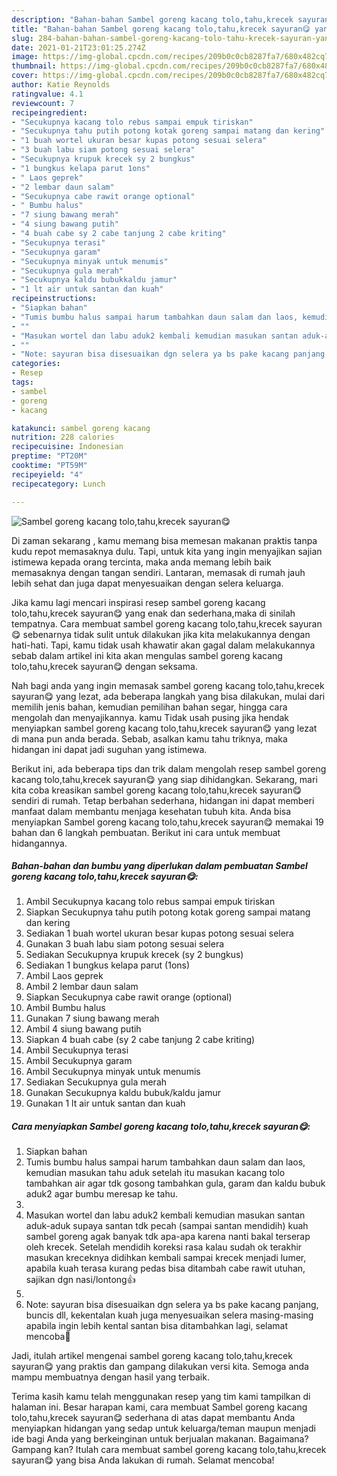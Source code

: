 ```yaml
---
description: "Bahan-bahan Sambel goreng kacang tolo,tahu,krecek sayuran😋 yang enak Untuk Jualan"
title: "Bahan-bahan Sambel goreng kacang tolo,tahu,krecek sayuran😋 yang enak Untuk Jualan"
slug: 284-bahan-bahan-sambel-goreng-kacang-tolo-tahu-krecek-sayuran-yang-enak-untuk-jualan
date: 2021-01-21T23:01:25.274Z
image: https://img-global.cpcdn.com/recipes/209b0c0cb8287fa7/680x482cq70/sambel-goreng-kacang-tolotahukrecek-sayuran😋-foto-resep-utama.jpg
thumbnail: https://img-global.cpcdn.com/recipes/209b0c0cb8287fa7/680x482cq70/sambel-goreng-kacang-tolotahukrecek-sayuran😋-foto-resep-utama.jpg
cover: https://img-global.cpcdn.com/recipes/209b0c0cb8287fa7/680x482cq70/sambel-goreng-kacang-tolotahukrecek-sayuran😋-foto-resep-utama.jpg
author: Katie Reynolds
ratingvalue: 4.1
reviewcount: 7
recipeingredient:
- "Secukupnya kacang tolo rebus sampai empuk tiriskan"
- "Secukupnya tahu putih potong kotak goreng sampai matang dan kering"
- "1 buah wortel ukuran besar kupas potong sesuai selera"
- "3 buah labu siam potong sesuai selera"
- "Secukupnya krupuk krecek sy 2 bungkus"
- "1 bungkus kelapa parut 1ons"
- " Laos geprek"
- "2 lembar daun salam"
- "Secukupnya cabe rawit orange optional"
- " Bumbu halus"
- "7 siung bawang merah"
- "4 siung bawang putih"
- "4 buah cabe sy 2 cabe tanjung 2 cabe kriting"
- "Secukupnya terasi"
- "Secukupnya garam"
- "Secukupnya minyak untuk menumis"
- "Secukupnya gula merah"
- "Secukupnya kaldu bubukkaldu jamur"
- "1 lt air untuk santan dan kuah"
recipeinstructions:
- "Siapkan bahan"
- "Tumis bumbu halus sampai harum tambahkan daun salam dan laos, kemudian masukan tahu aduk setelah itu masukan kacang tolo tambahkan air agar tdk gosong tambahkan gula, garam dan kaldu bubuk aduk2 agar bumbu meresap ke tahu."
- ""
- "Masukan wortel dan labu aduk2 kembali kemudian masukan santan aduk-aduk supaya santan tdk pecah (sampai santan mendidih) kuah sambel goreng agak banyak tdk apa-apa karena nanti bakal terserap oleh krecek. Setelah mendidih koreksi rasa kalau sudah ok terakhir masukan kreceknya didihkan kembali sampai krecek menjadi lumer, apabila kuah terasa kurang pedas bisa ditambah cabe rawit utuhan, sajikan dgn nasi/lontong👍"
- ""
- "Note: sayuran bisa disesuaikan dgn selera ya bs pake kacang panjang, buncis dll, kekentalan kuah juga menyesuaikan selera masing-masing apabila ingin lebih kental santan bisa ditambahkan lagi, selamat mencoba🙏"
categories:
- Resep
tags:
- sambel
- goreng
- kacang

katakunci: sambel goreng kacang 
nutrition: 228 calories
recipecuisine: Indonesian
preptime: "PT20M"
cooktime: "PT59M"
recipeyield: "4"
recipecategory: Lunch

---
```



![Sambel goreng kacang tolo,tahu,krecek sayuran😋](https://img-global.cpcdn.com/recipes/209b0c0cb8287fa7/680x482cq70/sambel-goreng-kacang-tolotahukrecek-sayuran😋-foto-resep-utama.jpg)

Di zaman  sekarang , kamu memang bisa memesan makanan praktis tanpa kudu repot memasaknya dulu. Tapi, untuk kita yang ingin menyajikan sajian istimewa kepada orang tercinta, maka anda memang lebih baik memasaknya dengan tangan sendiri. Lantaran, memasak di rumah jauh lebih sehat dan juga dapat menyesuaikan dengan selera keluarga.

Jika kamu lagi mencari inspirasi resep sambel goreng kacang tolo,tahu,krecek sayuran😋 yang enak dan sederhana,maka di sinilah tempatnya. Cara membuat sambel goreng kacang tolo,tahu,krecek sayuran😋  sebenarnya tidak sulit untuk dilakukan jika kita melakukannya dengan hati-hati. Tapi, kamu tidak usah khawatir akan gagal dalam melakukannya 
sebab dalam artikel ini kita akan mengulas sambel goreng kacang tolo,tahu,krecek sayuran😋 dengan seksama.  



Nah bagi anda yang ingin memasak sambel goreng kacang tolo,tahu,krecek sayuran😋 yang lezat, ada beberapa langkah yang bisa dilakukan, mulai dari memilih jenis bahan, kemudian pemilihan bahan segar, hingga cara mengolah dan menyajikannya. kamu Tidak usah pusing jika hendak menyiapkan sambel goreng kacang tolo,tahu,krecek sayuran😋 yang lezat di mana pun anda berada. Sebab, asalkan kamu  tahu triknya, maka hidangan ini dapat jadi suguhan yang istimewa.

Berikut ini, ada beberapa tips dan trik dalam mengolah resep sambel goreng kacang tolo,tahu,krecek sayuran😋 yang siap dihidangkan. Sekarang, mari kita coba kreasikan sambel goreng kacang tolo,tahu,krecek sayuran😋 sendiri di rumah. Tetap berbahan sederhana, hidangan ini dapat memberi manfaat dalam membantu menjaga kesehatan tubuh kita. Anda bisa menyiapkan Sambel goreng kacang tolo,tahu,krecek sayuran😋 memakai 19 bahan dan 6 langkah pembuatan. Berikut ini cara untuk membuat hidangannya.

<!--inarticleads1-->

##### Bahan-bahan dan bumbu yang diperlukan dalam pembuatan Sambel goreng kacang tolo,tahu,krecek sayuran😋:

1. Ambil Secukupnya kacang tolo rebus sampai empuk tiriskan
1. Siapkan Secukupnya tahu putih potong kotak goreng sampai matang dan kering
1. Sediakan 1 buah wortel ukuran besar kupas potong sesuai selera
1. Gunakan 3 buah labu siam potong sesuai selera
1. Sediakan Secukupnya krupuk krecek (sy 2 bungkus)
1. Sediakan 1 bungkus kelapa parut (1ons)
1. Ambil  Laos geprek
1. Ambil 2 lembar daun salam
1. Siapkan Secukupnya cabe rawit orange (optional)
1. Ambil  Bumbu halus
1. Gunakan 7 siung bawang merah
1. Ambil 4 siung bawang putih
1. Siapkan 4 buah cabe (sy 2 cabe tanjung 2 cabe kriting)
1. Ambil Secukupnya terasi
1. Ambil Secukupnya garam
1. Ambil Secukupnya minyak untuk menumis
1. Sediakan Secukupnya gula merah
1. Gunakan Secukupnya kaldu bubuk/kaldu jamur
1. Gunakan 1 lt air untuk santan dan kuah




<!--inarticleads2-->

##### Cara menyiapkan Sambel goreng kacang tolo,tahu,krecek sayuran😋:

1. Siapkan bahan
1. Tumis bumbu halus sampai harum tambahkan daun salam dan laos, kemudian masukan tahu aduk setelah itu masukan kacang tolo tambahkan air agar tdk gosong tambahkan gula, garam dan kaldu bubuk aduk2 agar bumbu meresap ke tahu.
1. 
1. Masukan wortel dan labu aduk2 kembali kemudian masukan santan aduk-aduk supaya santan tdk pecah (sampai santan mendidih) kuah sambel goreng agak banyak tdk apa-apa karena nanti bakal terserap oleh krecek. Setelah mendidih koreksi rasa kalau sudah ok terakhir masukan kreceknya didihkan kembali sampai krecek menjadi lumer, apabila kuah terasa kurang pedas bisa ditambah cabe rawit utuhan, sajikan dgn nasi/lontong👍
1. 
1. Note: sayuran bisa disesuaikan dgn selera ya bs pake kacang panjang, buncis dll, kekentalan kuah juga menyesuaikan selera masing-masing apabila ingin lebih kental santan bisa ditambahkan lagi, selamat mencoba🙏




Jadi, itulah artikel mengenai  sambel goreng kacang tolo,tahu,krecek sayuran😋  yang praktis dan gampang dilakukan versi kita. Semoga anda mampu membuatnya dengan hasil yang terbaik. 

Terima kasih kamu telah menggunakan resep yang tim kami tampilkan di halaman ini. Besar harapan kami, cara membuat  Sambel goreng kacang tolo,tahu,krecek sayuran😋 sederhana di atas dapat membantu Anda menyiapkan hidangan yang sedap untuk keluarga/teman maupun menjadi ide bagi Anda yang berkeinginan untuk berjualan makanan. Bagaimana? Gampang kan? Itulah cara membuat sambel goreng kacang tolo,tahu,krecek sayuran😋 yang bisa Anda lakukan di rumah. Selamat mencoba!

